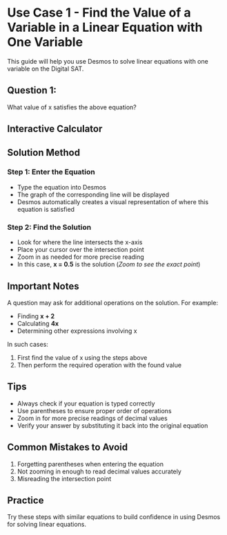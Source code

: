 # Use Case 1 - Find the Value of a Variable in a Linear Equation with One Variable

This guide will help you use Desmos to solve linear equations with one variable on the Digital SAT.

## Question 1: 
<CopyableEquation equation="2(7x + 1) - 3(2x + 9) = -21" />

 What value of x satisfies the above equation?

## Interactive Calculator

<script setup>
import DesmosCalculator from '../../.vitepress/components/DesmosCalculator.vue'
import CopyableEquation from '../../.vitepress/components/CopyableEquation.vue'
</script>

<DesmosCalculator 
  :equations="[
    '2(7x+1)-3(2x+9)=-21',
  ]"
  height="500px"
/>

## Solution Method

### Step 1: Enter the Equation
- Type the equation <CopyableEquation equation="2(7x + 1) - 3(2x + 9) = -21" /> into Desmos
- The graph of the corresponding line will be displayed
- Desmos automatically creates a visual representation of where this equation is satisfied

### Step 2: Find the Solution
- Look for where the line intersects the x-axis
- Place your cursor over the intersection point
- Zoom in as needed for more precise reading
- In this case, **x = 0.5** is the solution (*Zoom to see the exact point*)

## Important Notes

A question may ask for additional operations on the solution. For example:
- Finding **x + 2**
- Calculating **4x**
- Determining other expressions involving x

In such cases:
1. First find the value of x using the steps above
2. Then perform the required operation with the found value

## Tips
- Always check if your equation is typed correctly
- Use parentheses to ensure proper order of operations
- Zoom in for more precise readings of decimal values
- Verify your answer by substituting it back into the original equation

## Common Mistakes to Avoid
1. Forgetting parentheses when entering the equation
2. Not zooming in enough to read decimal values accurately
3. Misreading the intersection point

## Practice
Try these steps with similar equations to build confidence in using Desmos for solving linear equations.